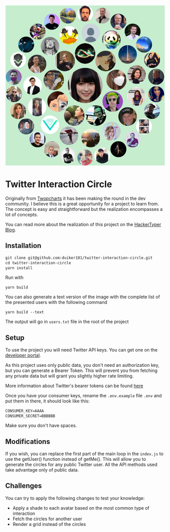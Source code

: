 ![Example](circle.png)


# Twitter Interaction Circle

Originally from [Twopcharts](https://twopcharts.com/) it has been making the round in the dev community.
I believe this is a great opportunity for a project to learn from. 
The concept is easy and straightforward but the realization encompasses a lot of concepts.

You can read more about the realization of this project on the [HackerTyper Blog](https://blog.hackertyper.net/post/twitter-interaction-circles-guide/).

## Installation
```shell script
git clone git@github.com:duiker101/twitter-interaction-circle.git
cd twitter-interaction-circle
yarn install
```

Run with 
```shell script
yarn build
```

You can also generate a text version of the image with the complete list of the presented users with the following command
```shell script
yarn build --text
```
The output will go in `users.txt` file in the root of the project

## Setup
To use the project you will need Twitter API keys. You can get one on the [developer portal](https://developer.twitter.com).

As this project uses only public data, you don't need an authorization key, but you can generate a Bearer Token. This will prevent you from fetching any private data but will grant you slightly higher rate limiting.

More information about Twitter's bearer tokens can be found [here](https://developer.twitter.com/en/docs/basics/authentication/oauth-2-0)

Once you have your consumer keys, rename the `.env.example` file `.env` and put them in there, it should look like this:

```dotenv
CONSUMER_KEY=AAAA
CONSUMER_SECRET=BBBBBB
```

Make sure you don't have spaces.

## Modifications

If you wish, you can replace the first part of the main loop in the `index.js` to use the getUser() function instead of getMe().
This will allow you to generate the circles for any public Twitter user. All the API methods used take advantage only of public data.

## Challenges

You can try to apply the following changes to test your knowledge:
- Apply a shade to  each avatar based on the most common type of interaction
- Fetch the circles for another user
- Render a grid instead of the circles
